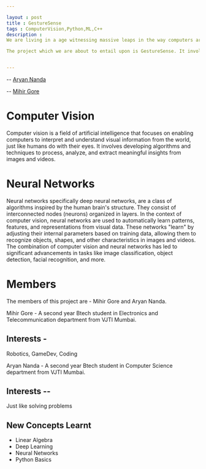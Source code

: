 ```yaml
---

layout : post
title : GestureSense
tags : ComputerVision,Python,ML,C++
description : 
We are living in a age witnessing massive leaps in the way computers are being endowed with increasing capabilities of performing tasks with what we call as Artificial Intelligence. We can now create software such that the machine can itself learn from large data sets and improve its own functionality through repeated testing which we term as Machine Learning.

The project which we are about to entail upon is GestureSense. It involves using of a computer WebCam to detect specific hand gestures and with the help of Computer Vision and Machine Learning, using them to control and operate our PC.


---
```


-- [Aryan Nanda](https://github.com/AryanNanda17)

-- [Mihir Gore](https://github.com/MihirGore23)
# Computer Vision

Computer vision is a field of artificial intelligence that focuses on enabling computers to interpret and understand visual information from the world, just like humans do with their eyes. It involves developing algorithms and techniques to process, analyze, and extract meaningful insights from images and videos.

# Neural Networks

Neural networks specifically deep neural networks, are a class of algorithms inspired by the human brain's structure. They consist of interconnected nodes (neurons) organized in layers. In the context of computer vision, neural networks are used to automatically learn patterns, features, and representations from visual data. These networks "learn" by adjusting their internal parameters based on training data, allowing them to recognize objects, shapes, and other characteristics in images and videos. The combination of computer vision and neural networks has led to significant advancements in tasks like image classification, object detection, facial recognition, and more.

# Members

The members of this project are - Mihir Gore and Aryan Nanda.

Mihir Gore - A second year Btech student in Electronics and Telecommunication department from VJTI Mumbai.

## **Interests** -
 Robotics, GameDev, Coding 

Aryan Nanda - A second year Btech student in Computer Science department from VJTI Mumbai.

## **Interests** --
Just like solving problems

## **New Concepts Learnt**
+ Linear Algebra
+ Deep Learning 
+ Neural Networks
+ Python Basics

